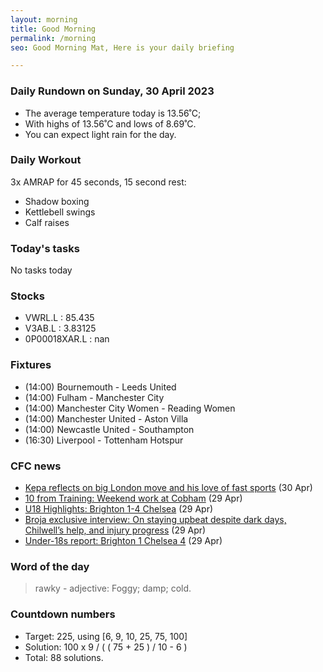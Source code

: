 ```yaml
---
layout: morning
title: Good Morning
permalink: /morning
seo: Good Morning Mat, Here is your daily briefing

---
```


<!-- weather_marker starts -->
### Daily Rundown on Sunday, 30 April 2023

- The average temperature today is 13.56˚C;
- With highs of 13.56˚C and lows of 8.69˚C.
- You can expect light rain for the day.

<!-- weather_marker ends -->

### Daily Workout
<!-- workout_marker starts -->
3x AMRAP for 45 seconds, 15 second rest:

- Shadow boxing
- Kettlebell swings
- Calf raises

<!-- workout_marker ends -->

### Today's tasks
<!-- task_marker starts -->
No tasks today
<!-- task_marker ends -->

### Stocks

<!-- stocks_marker starts -->

- VWRL.L : 85.435
- V3AB.L : 3.83125
- 0P00018XAR.L : nan

<!-- stocks_marker ends -->

### Fixtures

<!-- sports_marker starts -->

<ul>
<li>(14:00) Bournemouth - Leeds United</li>
<li>(14:00) Fulham - Manchester City</li>
<li>(14:00) Manchester City Women - Reading Women</li>
<li>(14:00) Manchester United - Aston Villa</li>
<li>(14:00) Newcastle United - Southampton</li>
<li>(16:30) Liverpool - Tottenham Hotspur</li>
</ul>

<!-- sports_marker ends -->

### CFC news

<!-- cfc_marker starts -->
- [Kepa reflects on big London move and his love of fast sports](https://chelseafc.com/en/news/article/kepa-reflects-on-big-london-move-and-his-love-of-fast-sports) (30 Apr)
- [10 from Training: Weekend work at Cobham](https://chelseafc.com/en/news/article/10-from-training-weekend-work-at-cobham) (29 Apr)
- [U18 Highlights: Brighton 1-4 Chelsea](https://chelseafc.com/en/video/brighton-and-hove-albuon-u18-v-chelsea-u18-1-4-or-highlights-or-u18-premier) (29 Apr)
- [Broja exclusive interview: On staying upbeat despite dark days, Chilwell’s help, and injury progress](https://chelseafc.com/en/news/article/broja-exclusive-interview-staying-upbeat-chilwell-help-injury-progress) (29 Apr)
- [Under-18s report: Brighton 1 Chelsea 4](https://chelseafc.com/en/news/article/under-18s-report-brighton-1-chelsea-4) (29 Apr)

<!-- cfc_marker ends -->

### Word of the day
<!-- word_marker starts -->

 > rawky - adjective: Foggy; damp; cold.

<!-- word_marker ends -->

### Countdown numbers
<!-- game_marker starts -->

- Target: 225, using [6, 9, 10, 25, 75, 100]
- Solution: 100 x 9 / ( ( 75 + 25 ) / 10 - 6 )
- Total: 88 solutions.

<!-- game_marker ends -->
